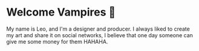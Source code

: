 # Welcome Vampires  🧛 


My name is Leo, and I'm a designer and producer. I always liked to create my art and share it on social networks, I believe that one day someone can give me some money for them HAHAHA. 



